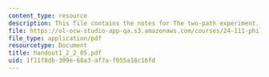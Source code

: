 ```yaml
---
content_type: resource
description: This file contains the notes for The two-path experiment.
file: https://ol-ocw-studio-app-qa.s3.amazonaws.com/courses/24-111-philosophy-of-quantum-mechanics-spring-2005/1f11f8db309e68a3af7af055a18c16fd_handout1_2_2_05.pdf
file_type: application/pdf
resourcetype: Document
title: handout1_2_2_05.pdf
uid: 1f11f8db-309e-68a3-af7a-f055a18c16fd
---
```

